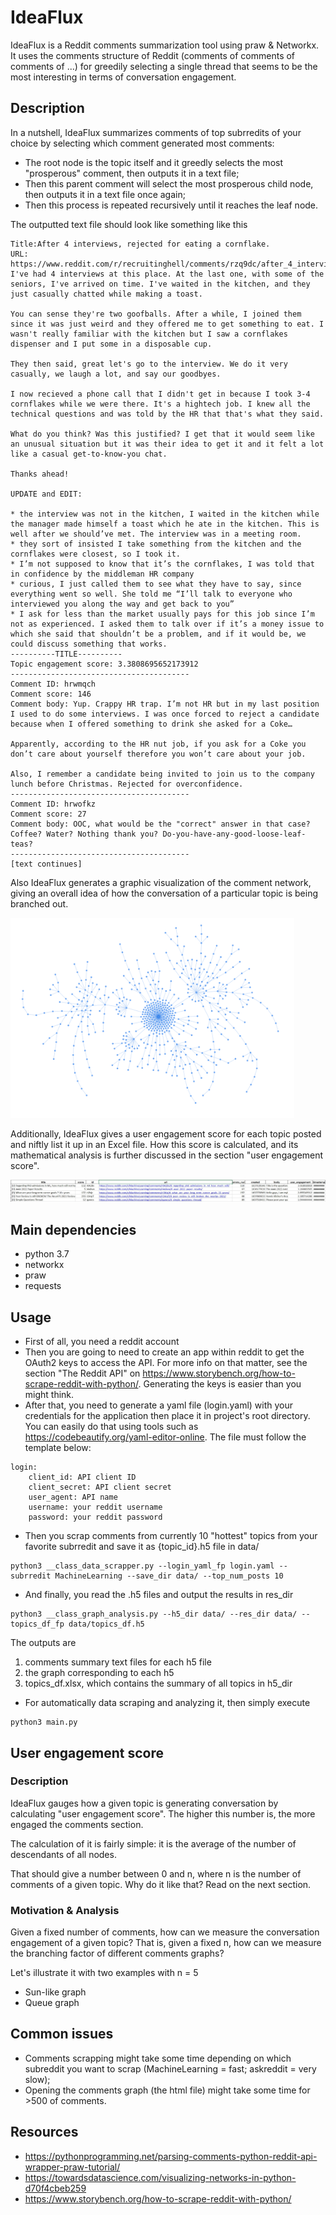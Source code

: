 # IdeaFlux
IdeaFlux is a Reddit comments summarization tool using praw & Networkx. It uses the comments structure of Reddit (comments of comments of comments of ...) for greedily selecting a single thread that seems to be the most interesting in terms of conversation engagement. 
## Description
In a nutshell, IdeaFlux summarizes comments of top subrredits of your choice by selecting which comment generated most comments: 
- The root node is the topic itself and it greedly selects the most "prosperous" comment, then outputs it in a text file;
- Then this parent comment will select the most prosperous child node, then outputs it in a text file once again;
- Then this process is repeated recursively until it reaches the leaf node.

The outputted text file should look like something like this

```
Title:After 4 interviews, rejected for eating a cornflake.
URL: https://www.reddit.com/r/recruitinghell/comments/rzq9dc/after_4_interviews_rejected_for_eating_a_cornflake/
I've had 4 interviews at this place. At the last one, with some of the seniors, I've arrived on time. I've waited in the kitchen, and they just casually chatted while making a toast. 

You can sense they're two goofballs. After a while, I joined them since it was just weird and they offered me to get something to eat. I wasn't really familiar with the kitchen but I saw a cornflakes dispenser and I put some in a disposable cup.

They then said, great let's go to the interview. We do it very casually, we laugh a lot, and say our goodbyes.

I now recieved a phone call that I didn't get in because I took 3-4 cornflakes while we were there. It's a hightech job. I knew all the technical questions and was told by the HR that that's what they said.

What do you think? Was this justified? I get that it would seem like an unusual situation but it was their idea to get it and it felt a lot like a casual get-to-know-you chat.

Thanks ahead!

UPDATE and EDIT:

* the interview was not in the kitchen, I waited in the kitchen while the manager made himself a toast which he ate in the kitchen. This is well after we should’ve met. The interview was in a meeting room. 
* they sort of insisted I take something from the kitchen and the cornflakes were closest, so I took it.
* I’m not supposed to know that it’s the cornflakes, I was told that in confidence by the middleman HR company 
* curious, I just called them to see what they have to say, since everything went so well. She told me “I’ll talk to everyone who interviewed you along the way and get back to you”
* I ask for less than the market usually pays for this job since I’m not as experienced. I asked them to talk over if it’s a money issue to which she said that shouldn’t be a problem, and if it would be, we could discuss something that works.
----------TITLE----------
Topic engagement score: 3.3808695652173912
----------------------------------------
Comment ID: hrwmqch
Comment score: 146
Comment body: Yup. Crappy HR trap. I’m not HR but in my last position I used to do some interviews. I was once forced to reject a candidate because when I offered something to drink she asked for a Coke…

Apparently, according to the HR nut job, if you ask for a Coke you don’t care about yourself therefore you won’t care about your job.

Also, I remember a candidate being invited to join us to the company lunch before Christmas. Rejected for overconfidence.
----------------------------------------
Comment ID: hrwofkz
Comment score: 27
Comment body: OOC, what would be the "correct" answer in that case? Coffee? Water? Nothing thank you? Do-you-have-any-good-loose-leaf-teas?
----------------------------------------
[text continues]
```

Also IdeaFlux generates a graphic visualization of the comment network, giving an overall idea of how the conversation of a particular topic is being branched out.

<img src="https://github.com/C-opt/idea_flux/blob/master/github_data/rzq9dc.png?raw=true" width=90% height=75%>

Additionally, IdeaFlux gives a user engagement score for each topic posted and niftly list it up in an Excel file. How this score is calculated, and its mathematical analysis is further discussed in the section "user engagement score". 

<img src="https://github.com/C-opt/idea_flux/blob/master/data/topics_df.jpg?raw=true" width=100% height=100%>

## Main dependencies
- python 3.7
- networkx 
- praw
- requests
## Usage
- First of all, you need a reddit account
- Then you are going to need to create an app within reddit to get the OAuth2 keys to access the API. For more info on that matter, see the section "The Reddit API" on https://www.storybench.org/how-to-scrape-reddit-with-python/. Generating the keys is easier than you might think.
- After that, you need to generate a yaml file (login.yaml) with your credentials for the application then place it in project's root directory. You can easily do that using tools such as https://codebeautify.org/yaml-editor-online. The file must follow the template below:
```
login: 
    client_id: API client ID
    client_secret: API client secret
    user_agent: API name
    username: your reddit username
    password: your reddit password
```
- Then you scrap comments from currently 10 "hottest" topics from your favorite subrredit and save it as {topic_id}.h5 file in data/ 
```
python3 __class_data_scrapper.py --login_yaml_fp login.yaml --subrredit MachineLearning --save_dir data/ --top_num_posts 10
```

- And finally, you read the .h5 files and output the results in res_dir
```
python3 __class_graph_analysis.py --h5_dir data/ --res_dir data/ --topics_df_fp data/topics_df.h5
```
The outputs are 
1. comments summary text files for each h5 file
2. the graph corresponding to each h5
3. topics_df.xlsx, which contains the summary of all topics in h5_dir
- For automatically data scraping and analyzing it, then simply execute
```
python3 main.py 
```
## User engagement score
### Description 
IdeaFlux gauges how a given topic is generating conversation by calculating "user engagement score". The higher this number is, the more engaged the comments section. 

The calculation of it is fairly simple: it is the average of the number of descendants of all nodes. 

That should give a number between 0 and n, where n is the number of comments of a given topic. Why do it like that? Read on the next section.
### Motivation & Analysis
Given a fixed number of comments, how can we measure the conversation engagement of a given topic? That is, given a fixed n, how can we measure the branching factor of different comments graphs?

Let's illustrate it with two examples with n = 5
- Sun-like graph
- Queue graph

## Common issues
- Comments scrapping might take some time depending on which subreddit you want to scrap (MachineLearning = fast; askreddit = very slow);
- Opening the comments graph (the html file) might take some time for >500 of comments.

## Resources
- https://pythonprogramming.net/parsing-comments-python-reddit-api-wrapper-praw-tutorial/
- https://towardsdatascience.com/visualizing-networks-in-python-d70f4cbeb259
- https://www.storybench.org/how-to-scrape-reddit-with-python/
